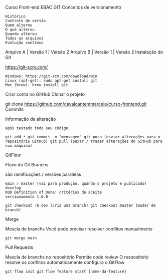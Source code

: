 Curso Front-end
EBAC
GIT
Conceitos de versionamento

    Histórico
    Controle de versão
    Quem alterou
    O quê alterou
    Quando alterou
    Todos os arquivos
    Evolução contínua

Arquivo A | Versão 1 | Versão 2 Arquivo B | Versão 1 | Versão 2
Instalação do Git

https://git-scm.com/

    Windows: https://git-scm.com/download/win
    Linux (apt-get): sudo apt-get install git
    Mac (brew): brew install git

Criar conta no GitHub
Clonar o projeto

git clone https://github.com/cavalcantemmarcelo/curso-frontend.git
Commits

Informação de alteração

    após testado todo seu código

    git add * git commit -m "mensagem" git push (enviar alterações para o repositório GitHub) git pull (puxar / trazer alterações do GitHub para sua máquina)

GitFlow

Fluxo do Git
Branchs

são ramificações / versões paralelas

    main / master (vai para produção, quando o projeto é publicado)
    develop
    DOD Definition of Done: critérios de aceite
    versionamento 1.0.0

    git checkout -b dev (cria uma branch) git checkout master (mudar de branch)

Merge

Mescla de branchs Você pode precisar resolver conflitos manualmente

    git merge main

Pull Requests

Mescla de branchs no repositório Permite code review O respositório resolve os conflitos automaticamente
configura o GitFlow

    git flow init git flow feature start {nome-da-feature}

